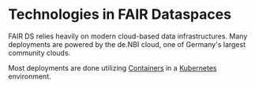 # Technologies in FAIR Dataspaces

FAIR DS relies heavily on modern cloud-based data infrastructures. Many deployments are powered by the de.NBI cloud, one of Germany's largest community clouds.

Most deployments are done utilizing [Containers](https://www.docker.com/resources/what-container/) in a [Kubernetes](https://kubernetes.io/) environment.